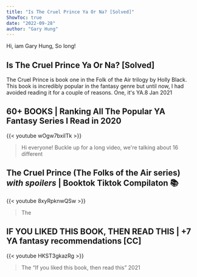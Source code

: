 ```yaml
---
title: "Is The Cruel Prince Ya Or Na? [Solved]"
ShowToc: true 
date: "2022-09-28"
author: "Gary Hung" 
---
```


Hi, iam Gary Hung, So long!
## Is The Cruel Prince Ya Or Na? [Solved]
The Cruel Prince is book one in the Folk of the Air trilogy by Holly Black. This book is incredibly popular in the fantasy genre but until now, I had avoided reading it for a couple of reasons. One, it's YA.8 Jan 2021

## 60+ BOOKS | Ranking All The Popular YA Fantasy Series I Read in 2020
{{< youtube wOgw7bxilTk >}}
>Hi everyone! Buckle up for a long video, we're talking about 16 different 

## The Cruel Prince (The Folks of the Air series) *with spoilers* | Booktok Tiktok Compilaton 📚
{{< youtube 8xyRpknwQSw >}}
>The 

## IF YOU LIKED THIS BOOK, THEN READ THIS | +7 YA fantasy recommendations [CC]
{{< youtube HKST3gkazRg >}}
>The “If you liked this book, then read this” 2021 

